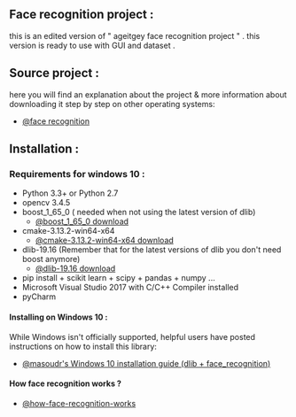 ## Face recognition project :
this is an edited version of " ageitgey  face recognition project " . this version is ready to use with GUI and dataset .
## Source project :
here you will find an explanation about the project & more information about downloading it step by step on other operating systems:
  * [@face recognition](https://github.com/ageitgey/face_recognition)
## Installation :
### Requirements for windows 10 :

  * Python 3.3+ or Python 2.7
  * opencv 3.4.5
  * boost_1_65_0 ( needed when not using the latest version of dlib)
    * [@boost_1_65_0 download](https://www.boost.org/users/history/version_1_65_0.html)
  * cmake-3.13.2-win64-x64
    * [@cmake-3.13.2-win64-x64 download](https://cmake.org/download/8)
  * dlib-19.16 (Remember that for the latest versions of dlib you don't need boost anymore)
    * [@dlib-19.16 download](http://dlib.net/release_notes.html)
  * pip install + scikit learn + scipy + pandas + numpy ...
  * Microsoft Visual Studio 2017 with C/C++ Compiler installed
  * pyCharm

#### Installing on Windows 10 :

While Windows isn't officially supported, helpful users have posted instructions on how to install this library:

  * [@masoudr's Windows 10 installation guide (dlib + face_recognition)](https://github.com/ageitgey/face_recognition/issues/175#issue-257710508)
  #### How face recognition works ? 
  
  * [@how-face-recognition-works](https://medium.com/@ageitgey/machine-learning-is-fun-part-4-modern-face-recognition-with-deep-learning-c3cffc121d78)
